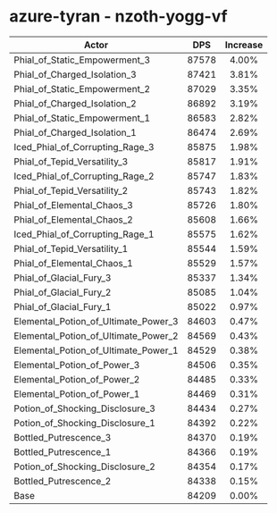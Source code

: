 # azure-tyran - nzoth-yogg-vf
| Actor | DPS | Increase |
|---|:---:|:---:|
|Phial_of_Static_Empowerment_3|87578|4.00%|
|Phial_of_Charged_Isolation_3|87421|3.81%|
|Phial_of_Static_Empowerment_2|87029|3.35%|
|Phial_of_Charged_Isolation_2|86892|3.19%|
|Phial_of_Static_Empowerment_1|86583|2.82%|
|Phial_of_Charged_Isolation_1|86474|2.69%|
|Iced_Phial_of_Corrupting_Rage_3|85875|1.98%|
|Phial_of_Tepid_Versatility_3|85817|1.91%|
|Iced_Phial_of_Corrupting_Rage_2|85747|1.83%|
|Phial_of_Tepid_Versatility_2|85743|1.82%|
|Phial_of_Elemental_Chaos_3|85726|1.80%|
|Phial_of_Elemental_Chaos_2|85608|1.66%|
|Iced_Phial_of_Corrupting_Rage_1|85575|1.62%|
|Phial_of_Tepid_Versatility_1|85544|1.59%|
|Phial_of_Elemental_Chaos_1|85529|1.57%|
|Phial_of_Glacial_Fury_3|85337|1.34%|
|Phial_of_Glacial_Fury_2|85085|1.04%|
|Phial_of_Glacial_Fury_1|85022|0.97%|
|Elemental_Potion_of_Ultimate_Power_3|84603|0.47%|
|Elemental_Potion_of_Ultimate_Power_2|84569|0.43%|
|Elemental_Potion_of_Ultimate_Power_1|84529|0.38%|
|Elemental_Potion_of_Power_3|84506|0.35%|
|Elemental_Potion_of_Power_2|84485|0.33%|
|Elemental_Potion_of_Power_1|84469|0.31%|
|Potion_of_Shocking_Disclosure_3|84434|0.27%|
|Potion_of_Shocking_Disclosure_1|84392|0.22%|
|Bottled_Putrescence_3|84370|0.19%|
|Bottled_Putrescence_1|84366|0.19%|
|Potion_of_Shocking_Disclosure_2|84354|0.17%|
|Bottled_Putrescence_2|84338|0.15%|
|Base|84209|0.00%|
